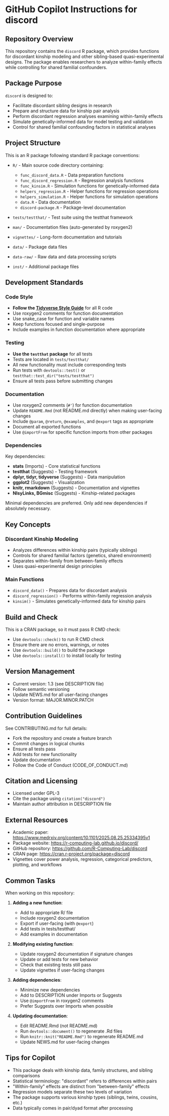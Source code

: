 # GitHub Copilot Instructions for discord

## Repository Overview

This repository contains the `discord` R package, which provides functions for discordant kinship modeling and other sibling-based quasi-experimental designs. The package enables researchers to analyze within-family effects while controlling for shared familial confounders.

## Package Purpose

`discord` is designed to:
- Facilitate discordant sibling designs in research
- Prepare and structure data for kinship pair analysis
- Perform discordant regression analyses examining within-family effects
- Simulate genetically-informed data for model testing and validation
- Control for shared familial confounding factors in statistical analyses

## Project Structure

This is an R package following standard R package conventions:

- `R/` - Main source code directory containing:
  - `func_discord_data.R` - Data preparation functions
  - `func_discord_regression.R` - Regression analysis functions
  - `func_kinsim.R` - Simulation functions for genetically-informed data
  - `helpers_regression.R` - Helper functions for regression operations
  - `helpers_simulation.R` - Helper functions for simulation operations
  - `data.R` - Data documentation
  - `discord-package.R` - Package-level documentation

- `tests/testthat/` - Test suite using the testthat framework
- `man/` - Documentation files (auto-generated by roxygen2)
- `vignettes/` - Long-form documentation and tutorials
- `data/` - Package data files
- `data-raw/` - Raw data and data processing scripts
- `inst/` - Additional package files

## Development Standards

### Code Style
- **Follow the [Tidyverse Style Guide](https://style.tidyverse.org/)** for all R code
- Use roxygen2 comments for function documentation
- Use snake_case for function and variable names
- Keep functions focused and single-purpose
- Include examples in function documentation where appropriate

### Testing
- **Use the `testthat` package** for all tests
- Tests are located in `tests/testthat/`
- All new functionality must include corresponding tests
- Run tests with `devtools::test()` or `testthat::test_dir("tests/testthat")`
- Ensure all tests pass before submitting changes

### Documentation
- Use roxygen2 comments (`#'`) for function documentation
- Update `README.Rmd` (not README.md directly) when making user-facing changes
- Include `@param`, `@return`, `@examples`, and `@export` tags as appropriate
- Document all exported functions
- Use `@importFrom` for specific function imports from other packages

### Dependencies
Key dependencies:
- **stats** (Imports) - Core statistical functions
- **testthat** (Suggests) - Testing framework
- **dplyr, tidyr, tidyverse** (Suggests) - Data manipulation
- **ggplot2** (Suggests) - Visualization
- **knitr, rmarkdown** (Suggests) - Documentation and vignettes
- **NlsyLinks, BGmisc** (Suggests) - Kinship-related packages

Minimal dependencies are preferred. Only add new dependencies if absolutely necessary.

## Key Concepts

### Discordant Kinship Modeling
- Analyzes differences within kinship pairs (typically siblings)
- Controls for shared familial factors (genetics, shared environment)
- Separates within-family from between-family effects
- Uses quasi-experimental design principles

### Main Functions
- `discord_data()` - Prepares data for discordant analysis
- `discord_regression()` - Performs within-family regression analysis
- `kinsim()` - Simulates genetically-informed data for kinship pairs

## Build and Check

This is a CRAN package, so it must pass R CMD check:
- Use `devtools::check()` to run R CMD check
- Ensure there are no errors, warnings, or notes
- Use `devtools::build()` to build the package
- Use `devtools::install()` to install locally for testing

## Version Management

- Current version: 1.3 (see DESCRIPTION file)
- Follow semantic versioning
- Update NEWS.md for all user-facing changes
- Version format: MAJOR.MINOR.PATCH

## Contribution Guidelines

See CONTRIBUTING.md for full details:
- Fork the repository and create a feature branch
- Commit changes in logical chunks
- Ensure all tests pass
- Add tests for new functionality
- Update documentation
- Follow the Code of Conduct (CODE_OF_CONDUCT.md)

## Citation and Licensing

- Licensed under GPL-3
- Cite the package using `citation("discord")`
- Maintain author attribution in DESCRIPTION file

## External Resources
- Academic paper: https://www.medrxiv.org/content/10.1101/2025.08.25.25334395v1
- Package website: https://r-computing-lab.github.io/discord/
- GitHub repository: https://github.com/R-Computing-Lab/discord
- CRAN page: https://cran.r-project.org/package=discord
- Vignettes cover power analysis, regression, categorical predictors, plotting, and workflows

## Common Tasks

When working on this repository:

1. **Adding a new function**: 
   - Add to appropriate R/ file
   - Include roxygen2 documentation
   - Export if user-facing (with `@export`)
   - Add tests in tests/testthat/
   - Add examples in documentation

2. **Modifying existing function**:
   - Update roxygen2 documentation if signature changes
   - Update or add tests for new behavior
   - Check that existing tests still pass
   - Update vignettes if user-facing changes

3. **Adding dependencies**:
   - Minimize new dependencies
   - Add to DESCRIPTION under Imports or Suggests
   - Use `@importFrom` in roxygen2 comments
   - Prefer Suggests over Imports when possible

4. **Updating documentation**:
   - Edit README.Rmd (not README.md)
   - Run `devtools::document()` to regenerate .Rd files
   - Run `knitr::knit("README.Rmd")` to regenerate README.md
   - Update NEWS.md for user-facing changes

## Tips for Copilot

- This package deals with kinship data, family structures, and sibling comparisons
- Statistical terminology: "discordant" refers to differences within pairs
- "Within-family" effects are distinct from "between-family" effects
- Regression models separate these two levels of variation
- The package supports various kinship types (siblings, twins, cousins, etc.)
- Data typically comes in pair/dyad format after processing
